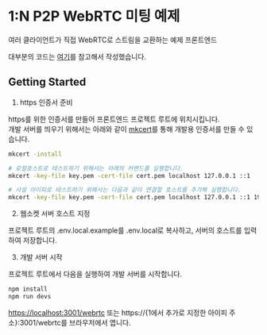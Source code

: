 # 1:N P2P WebRTC 미팅 예제 

여러 클라이언트가 직접 WebRTC로 스트림을 교환하는 예제 프론트엔드

대부분의 코드는 [여기](https://millo-l.github.io/WebRTC-%EA%B5%AC%ED%98%84%ED%95%98%EA%B8%B0-1-N-P2P/)를 참고해서 작성했습니다.

## Getting Started

1. https 인증서 준비

https를 위한 인증서를 만들어 프론트엔드 프로젝트 루트에 위치시킵니다.  
개발 서버를 띄우기 위해서는 아래와 같이 [mkcert](https://github.com/FiloSottile/mkcert)를 통해 개발용 인증서를 만들 수 있습니다.

```bash
mkcert -install

# 로컬호스트로 테스트하기 위해서는 아래의 커맨드를 실행합니다.
mkcert -key-file key.pem -cert-file cert.pem localhost 127.0.0.1 ::1

# 사설 아이피로 테스트하기 위해서는 다음과 같이 연결할 호스트를 추가해 실행합니다.
mkcert -key-file key.pem -cert-file cert.pem localhost 127.0.0.1 ::1 192.168.1.74
```

2. 웹소켓 서버 호스트 지정

프로젝트 루트의 .env.local.example를 .env.local로 복사하고, 서버의 호스트를 입력하여 저장합니다.

3. 개발 서버 시작

프로젝트 루트에서 다음을 실행하여 개발 서버를 시작합니다.

```bash
npm install
npm run devs
```

[https://localhost:3001/webrtc](https://localhost:3001/webrtc) 또는 https://{1에서 추가로 지정한 아이피 주소}:3001/webrtc를 브라우저에서 엽니다.